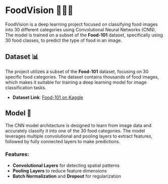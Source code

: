 # FoodVision 🍕🍔🍣

FoodVision is a deep learning project focused on classifying food images into 30 different categories using Convolutional Neural Networks (CNN). The model is trained on a subset of the **Food-101** dataset, specifically using 30 food classes, to predict the type of food in an image.

## Dataset 📊

The project utilizes a subset of the **Food-101** dataset, focusing on 30 specific food categories. The dataset contains thousands of food images, which makes it suitable for training a deep learning model for image classification tasks.

- **Dataset Link**: [Food-101 on Kaggle](https://www.kaggle.com/datasets/dansbecker/food-101)

## Model 🧠

The CNN model architecture is designed to learn from image data and accurately classify it into one of the 30 food categories. The model leverages multiple convolutional and pooling layers to extract features, followed by fully connected layers to make predictions.

### Features:
- **Convolutional Layers** for detecting spatial patterns
- **Pooling Layers** to reduce feature dimensions
- **Batch Normalization** and **Dropout** for regularization